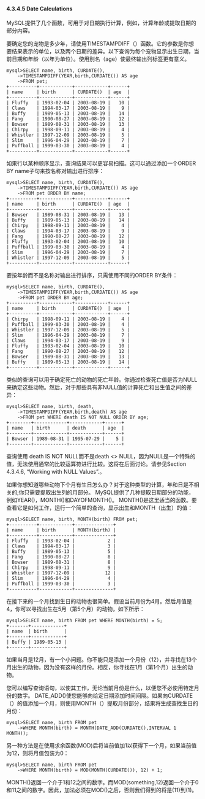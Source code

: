 #### 4.3.4.5 Date Calculations

MySQL提供了几个函数，可用于对日期执行计算，例如，计算年龄或提取日期的部分内容。

要确定您的宠物是多少年，请使用TIMESTAMPDIFF（）函数。它的参数是你想要结果表示的单位，以及两个日期的差异。以下查询为每个宠物显示出生日期，当前日期和年龄（以年为单位）。使用别名（age）使最终输出列标签更有意义。

```
mysql>SELECT name, birth, CURDATE(),
    ->TIMESTAMPDIFF(YEAR,birth,CURDATE()) AS age
    ->FROM pet;
+----------+------------+------------+------+
| name     | birth      | CURDATE()  | age  |
+----------+------------+------------+------+
| Fluffy   | 1993-02-04 | 2003-08-19 |   10 |
| Claws    | 1994-03-17 | 2003-08-19 |    9 |
| Buffy    | 1989-05-13 | 2003-08-19 |   14 |
| Fang     | 1990-08-27 | 2003-08-19 |   12 |
| Bowser   | 1989-08-31 | 2003-08-19 |   13 |
| Chirpy   | 1998-09-11 | 2003-08-19 |    4 |
| Whistler | 1997-12-09 | 2003-08-19 |    5 |
| Slim     | 1996-04-29 | 2003-08-19 |    7 |
| Puffball | 1999-03-30 | 2003-08-19 |    4 |
+----------+------------+------------+------+
```

如果行以某种顺序显示，查询结果可以更容易扫描。这可以通过添加一个ORDER BY name子句来按名称对输出进行排序：

```
mysql>SELECT name, birth, CURDATE(),
    ->TIMESTAMPDIFF(YEAR,birth,CURDATE()) AS age
    ->FROM pet ORDER BY name;
+----------+------------+------------+------+
| name     | birth      | CURDATE()  | age  |
+----------+------------+------------+------+
| Bowser   | 1989-08-31 | 2003-08-19 |   13 |
| Buffy    | 1989-05-13 | 2003-08-19 |   14 |
| Chirpy   | 1998-09-11 | 2003-08-19 |    4 |
| Claws    | 1994-03-17 | 2003-08-19 |    9 |
| Fang     | 1990-08-27 | 2003-08-19 |   12 |
| Fluffy   | 1993-02-04 | 2003-08-19 |   10 |
| Puffball | 1999-03-30 | 2003-08-19 |    4 |
| Slim     | 1996-04-29 | 2003-08-19 |    7 |
| Whistler | 1997-12-09 | 2003-08-19 |    5 |
+----------+------------+------------+------+
```

要按年龄而不是名称对输出进行排序，只需使用不同的ORDER BY条件：

```
mysql>SELECT name, birth, CURDATE(),
    ->TIMESTAMPDIFF(YEAR,birth,CURDATE()) AS age
    ->FROM pet ORDER BY age;
+----------+------------+------------+------+
| name     | birth      | CURDATE()  | age  |
+----------+------------+------------+------+
| Chirpy   | 1998-09-11 | 2003-08-19 |    4 |
| Puffball | 1999-03-30 | 2003-08-19 |    4 |
| Whistler | 1997-12-09 | 2003-08-19 |    5 |
| Slim     | 1996-04-29 | 2003-08-19 |    7 |
| Claws    | 1994-03-17 | 2003-08-19 |    9 |
| Fluffy   | 1993-02-04 | 2003-08-19 |   10 |
| Fang     | 1990-08-27 | 2003-08-19 |   12 |
| Bowser   | 1989-08-31 | 2003-08-19 |   13 |
| Buffy    | 1989-05-13 | 2003-08-19 |   14 |
+----------+------------+------------+------+
```

类似的查询可以用于确定死亡的动物的死亡年龄。你通过检查死亡值是否为NULL来确定这些动物。然后，对于那些具有非NULL值的计算死亡和出生值之间的差异：

```
mysql>SELECT name, birth, death,
    ->TIMESTAMPDIFF(YEAR,birth,death) AS age
    ->FROM pet WHERE death IS NOT NULL ORDER BY age;
+--------+------------+------------+------+
| name   | birth      | death      | age  |
+--------+------------+------------+------+
| Bowser | 1989-08-31 | 1995-07-29 |    5 |
+--------+------------+------------+------+
```

查询使用 death IS NOT NULL而不是death &lt;&gt; NULL，因为NULL是一个特殊的值，无法使用通常的比较运算符进行比较。这将在后面讨论。请参见Section 4.3.4.6, “Working with NULL Values”.。

如果你想知道哪些动物下个月有生日怎么办？对于这种类型的计算，年和日是不相关的;你只需要提取出生列的月部分。 MySQL提供了几种提取日期部分的功能，例如YEAR\(\)，MONTH\(\)和DAYOFMONTH\(\)。 MONTH\(\)是这里适当的函数。要查看它是如何工作，运行一个简单的查询，显示出生和MONTH（出生）的值：

```
mysql>SELECT name, birth, MONTH(birth) FROM pet;
+----------+------------+--------------+
| name     | birth      | MONTH(birth) |
+----------+------------+--------------+
| Fluffy   | 1993-02-04 |            2 |
| Claws    | 1994-03-17 |            3 |
| Buffy    | 1989-05-13 |            5 |
| Fang     | 1990-08-27 |            8 |
| Bowser   | 1989-08-31 |            8 |
| Chirpy   | 1998-09-11 |            9 |
| Whistler | 1997-12-09 |           12 |
| Slim     | 1996-04-29 |            4 |
| Puffball | 1999-03-30 |            3 |
+----------+------------+--------------+
```

在接下来的一个月找到生日的动物也很简单。假设当前月份为4月。然后月值是4，你可以寻找出生在5月（第5个月）的动物，如下所示：

```
mysql>SELECT name, birth FROM pet WHERE MONTH(birth) = 5;
+-------+------------+
| name  | birth      |
+-------+------------+
| Buffy | 1989-05-13 |
+-------+------------+
```

如果当月是12月，有一个小问题。你不能只是添加一个月份（12），并寻找在13个月出生的动物，因为没有这样的月份。相反，你寻找在1月（第1个月）出生的动物。

您可以编写查询语句，以使其工作，无论当前月份是什么，以便您不必使用特定月份的数字。 DATE\_ADD\(\)使您能够向给定日期添加时间间隔。如果向CURDATE（）的值添加一个月，则使用MONTH（）提取月份部分，结果将生成查找生日的月份：

```
mysql>SELECT name, birth FROM pet
    ->WHERE MONTH(birth) = MONTH(DATE_ADD(CURDATE(),INTERVAL 1 MONTH));
```

另一种方法是在使用求余函数\(MOD\)后将当前值加1以获得下一个月，如果当前值为12，则将月值包装为0：

```
mysql>SELECT name, birth FROM pet
    ->WHERE MONTH(birth) = MOD(MONTH(CURDATE()), 12) + 1;
```

MONTH\(\)返回一个介于1和12之间的数字。而MOD\(something,12\)返回一个介于0和11之间的数字。因此，加法必须在MOD\(\)之后，否则我们得到的将是\(11\)到\(1\)。


